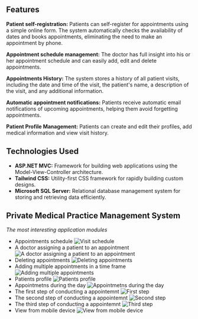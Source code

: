 ## Features

**Patient self-registration:** Patients can self-register for appointments using a simple online form. The system automatically checks the availability of dates and books appointments, eliminating the need to make an appointment by phone.

**Appointment schedule management:** The doctor has full insight into his or her appointment schedule and can easily add, edit and delete appointments.

**Appointments History:** The system stores a history of all patient visits, including the date and time of the visit, the patient's name, a description of the visit, and any additional information.

**Automatic appointment notifications:** Patients receive automatic email notifications of upcoming appointments, helping them avoid forgetting appointments.

**Patient Profile Management:** Patients can create and edit their profiles, add medical information and view visit history.

## Technologies Used

- **ASP.NET MVC:** Framework for building web applications using the Model-View-Controller architecture.
- **Tailwind CSS:** Utility-first CSS framework for rapidly building custom designs.
- **Microsoft SQL Server:** Relational database management system for storing and retrieving data efficiently.

## Private Medical Practice Management System

*The most interesting application modules*
- Appointments schedule
![Visit schedule](https://i.imgur.com/v0atl9x.png)
- A doctor assigning a patient to an appointment
![A doctor assigning a patient to an appointment](https://i.imgur.com/odY36oN.png)
- Deleting appointments
![Deleting appointments](https://i.imgur.com/ekMRBkx.png)
- Adding multiple appointments in a time frame
![Adding multiple appointments](https://i.imgur.com/7moKvoA.png)
- Patients profile
![Patients profile](https://i.imgur.com/TIMlBJd.png)
- Appointmetns during the day
![Appointmetns during the day](https://i.imgur.com/EY4q713.png)
- The first step of conducting a appointemnt
![First step](https://i.imgur.com/89Jjl8e.png)
- The second step of conducting a appointemnt
![Second step](https://i.imgur.com/tCeqXCY.png)
- The third step of conducting a appointemnt
![Third step](https://i.imgur.com/AAh8bwp.png)
- View from mobile device
![View from mobile device](https://i.imgur.com/wNOkvcm.png)

